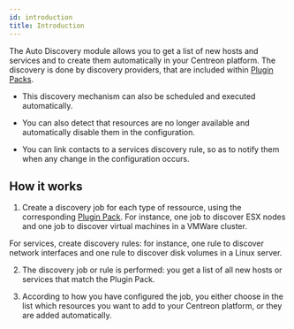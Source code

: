 ```yaml
---
id: introduction
title: Introduction
---
```


The Auto Discovery module allows you to get a list of new hosts and services and to create them 
automatically in your Centreon platform. The discovery is done by discovery providers, that are included
within [Plugin Packs](../pluginpacks).

- This discovery mechanism can also be scheduled and executed automatically.

- You can also detect that resources are no longer available and automatically disable them in the configuration.

- You can link contacts to a services discovery rule, so as to notify them when any change in the configuration occurs.

## How it works

1. Create a discovery job for each type of ressource, using the corresponding [Plugin Pack](../pluginpacks). 
For instance, one job to discover ESX nodes and one job to discover virtual machines in a VMWare cluster.

  For services, create discovery rules: for instance, one rule to discover network interfaces and one rule
to discover disk volumes in a Linux server.

2. The discovery job or rule is performed: you get a list of all new hosts or services that match the Plugin Pack.

3. According to how you have configured the job, you either choose in the list which resources you want 
to add to your Centreon platform, or they are added automatically.
